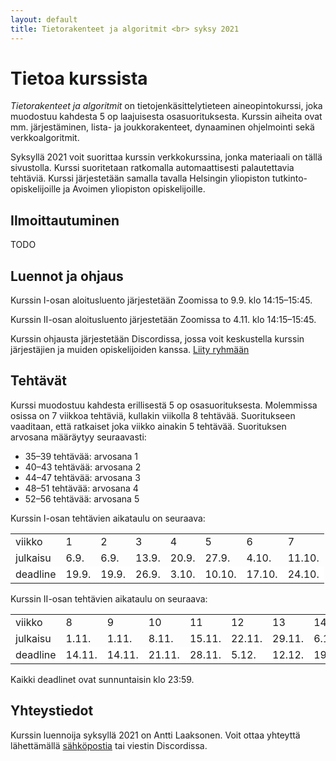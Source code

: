 ```yaml
---
layout: default
title: Tietorakenteet ja algoritmit <br> syksy 2021
---
```


# Tietoa kurssista

_Tietorakenteet ja algoritmit_ on tietojenkäsittelytieteen aineopintokurssi, joka muodostuu kahdesta 5 op laajuisesta osasuorituksesta. Kurssin aiheita ovat mm. järjestäminen, lista- ja joukkorakenteet, dynaaminen ohjelmointi sekä verkkoalgoritmit.

Syksyllä 2021 voit suorittaa kurssin verkkokurssina, jonka materiaali on tällä sivustolla. Kurssi suoritetaan ratkomalla automaattisesti palautettavia tehtäviä. Kurssi järjestetään samalla tavalla Helsingin yliopiston tutkinto-opiskelijoille ja Avoimen yliopiston opiskelijoille.

## Ilmoittautuminen

TODO

## Luennot ja ohjaus

Kurssin I-osan aloitusluento järjestetään Zoomissa to 9.9. klo 14:15–15:45.

Kurssin II-osan aloitusluento järjestetään Zoomissa to 4.11. klo 14:15–15:45.

Kurssin ohjausta järjestetään Discordissa, jossa voit keskustella kurssin järjestäjien ja muiden opiskelijoiden kanssa. [Liity ryhmään](https://study.cs.helsinki.fi/discord/join/tira)

## Tehtävät

Kurssi muodostuu kahdesta erillisestä 5 op osasuorituksesta. Molemmissa osissa on 7 viikkoa tehtäviä, kullakin viikolla 8 tehtävää. Suoritukseen vaaditaan, että ratkaiset joka viikko ainakin 5 tehtävää. Suorituksen arvosana määräytyy seuraavasti:

* 35–39 tehtävää: arvosana 1
* 40–43 tehtävää: arvosana 2
* 44–47 tehtävää: arvosana 3
* 48–51 tehtävää: arvosana 4
* 52–56 tehtävää: arvosana 5

Kurssin I-osan tehtävien aikataulu on seuraava:

<table style="border-collapse:collapse">
<tr><td>viikko</td><td>1</td><td>2</td><td>3</td><td>4</td><td>5</td><td>6</td><td>7</td></tr>
<tr><td>julkaisu</td><td>6.9.</td><td>6.9.</td><td>13.9.</td><td>20.9.</td><td>27.9.</td><td>4.10.</td><td>11.10.</td></tr>
<tr style="background-color:white"><td>deadline</td><td>19.9.</td><td>19.9.</td><td>26.9.</td><td>3.10.</td><td>10.10.</td><td>17.10.</td><td>24.10.</td></tr>
</table>

Kurssin II-osan tehtävien aikataulu on seuraava:


<table style="border-collapse:collapse">
<tr><td>viikko</td><td>8</td><td>9</td><td>10</td><td>11</td><td>12</td><td>13</td><td>14</td></tr>
<tr><td>julkaisu</td><td>1.11.</td><td>1.11.</td><td>8.11.</td><td>15.11.</td><td>22.11.</td><td>29.11.</td><td>6.12.</td></tr>
<tr style="background-color:white"><td>deadline</td><td>14.11.</td><td>14.11.</td><td>21.11.</td><td>28.11.</td><td>5.12.</td><td>12.12.</td><td>19.12.</td></tr>
</table>

Kaikki deadlinet ovat sunnuntaisin klo 23:59.

## Yhteystiedot

Kurssin luennoija syksyllä 2021 on Antti Laaksonen. Voit ottaa yhteyttä lähettämällä [sähköpostia](mailto:ahslaaks@cs.helsinki.fi) tai viestin Discordissa.
